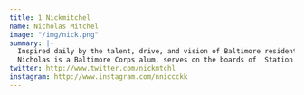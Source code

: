 ```yaml
---
title: 1 Nickmitchel
name: Nicholas Mitchel
image: "/img/nick.png"
summary: |-
  Inspired daily by the talent, drive, and vision of Baltimore residents, Nicholas uses his strengths in relationship building and out of the box thinking to cultivate unlikely partnerships. He believes that everyone should have an opportunity for ownership.<br><br>
  Nicholas is a Baltimore Corps alum, serves on the boards of  Station North Arts & Entertainment District, and Greenmount West Community Center  - which he cofounded.
twitter: http://www.twitter.com/nickmtchl
instagram: http://www.instagram.com/nniccckk
---
```


